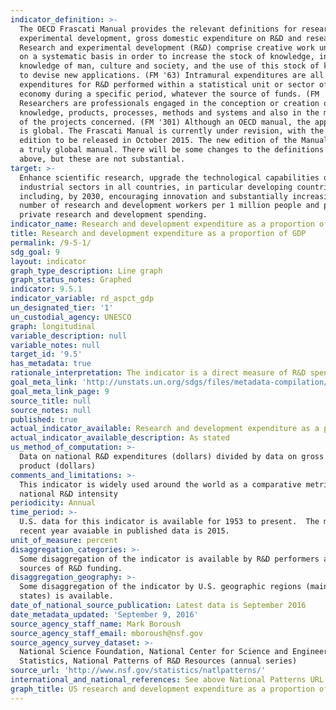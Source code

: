 ```yaml
---
indicator_definition: >-
  The OECD Frascati Manual provides the relevant definitions for research and
  experimental development, gross domestic expenditure on R&D and researchers.
  Research and experimental development (R&D) comprise creative work undertaken
  on a systematic basis in order to increase the stock of knowledge, including
  knowledge of man, culture and society, and the use of this stock of knowledge
  to devise new applications. (FM '63) Intramural expenditures are all
  expenditures for R&D performed within a statistical unit or sector of the
  economy during a specific period, whatever the source of funds. (FM '358)
  Researchers are professionals engaged in the conception or creation of new
  knowledge, products, processes, methods and systems and also in the management
  of the projects concerned. (FM '301) Although an OECD manual, the application
  is global. The Frascati Manual is currently under revision, with the next
  edition to be released in October 2015. The new edition of the Manual will be
  a truly global manual. There will be some changes to the definitions provided
  above, but these are not substantial.
target: >-
  Enhance scientific research, upgrade the technological capabilities of
  industrial sectors in all countries, in particular developing countries,
  including, by 2030, encouraging innovation and substantially increasing the
  number of research and development workers per 1 million people and public and
  private research and development spending.
indicator_name: Research and development expenditure as a proportion of GDP
title: Research and development expenditure as a proportion of GDP
permalink: /9-5-1/
sdg_goal: 9
layout: indicator
graph_type_description: Line graph
graph_status_notes: Graphed
indicator: 9.5.1
indicator_variable: rd_aspct_gdp
un_designated_tier: '1'
un_custodial_agency: UNESCO
graph: longitudinal
variable_description: null
variable_notes: null
target_id: '9.5'
has_metadata: true
rationale_interpretation: The indicator is a direct measure of R&D spending referred to in the target.
goal_meta_link: 'http://unstats.un.org/sdgs/files/metadata-compilation/Metadata-Goal-9.pdf'
goal_meta_link_page: 9
source_title: null
source_notes: null
published: true
actual_indicator_available: Research and development expenditure as a proportion of GDP
actual_indicator_available_description: As stated
us_method_of_computation: >-
  Data on national R&D expenditures (dollars) divided by data on gross domestic
  product (dollars)
comments_and_limitations: >-
  This indicator is widely used around the world as a comparative metric for
  national R&D intensity
periodicity: Annual
time_period: >-
  U.S. data for this indicator is available for 1953 to present.  The most
  recent year avaiable in published data is 2015.
unit_of_measure: percent
disaggregation_categories: >-
  Some disaggregation of the indicator is available by R&D performers and
  sources of R&D funding.
disaggregation_geography: >-
  Some disaggregation of the indicator by U.S. geographic regions (mainly,
  states) is available.
date_of_national_source_publication: Latest data is September 2016
date_metadata_updated: 'September 9, 2016'
source_agency_staff_name: Mark Boroush
source_agency_staff_email: mboroush@nsf.gov
source_agency_survey_dataset: >-
  National Science Foundation, National Center for Science and Engineering
  Statistics, National Patterns of R&D Resources (annual series)
source_url: 'http://www.nsf.gov/statistics/natlpatterns/'
international_and_national_references: See above National Patterns URL
graph_title: US research and development expenditure as a proportion of GDP
---
```

